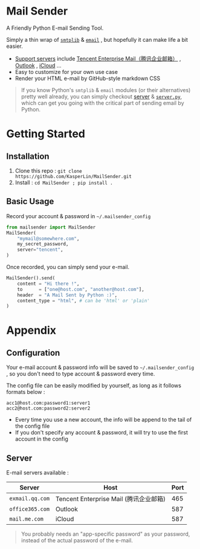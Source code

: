 # Mail Sender

A Friendly Python E-mail Sending Tool. 

Simply a thin wrap of [`smtplib`](https://docs.python.org/3/library/smtplib.html) & [`email`](https://docs.python.org/3/library/email.html) , but hopefully it can make life a bit easier.  

- [Support servers](#server) include [Tencent Enterprise Mail（腾讯企业邮箱）](https://exmail.qq.com/) , [Outlook](https://exmail.qq.com/) , [iCloud](https://support.apple.com/en-us/HT201342) ... 
- Easy to customize for your own use case 
- Render your HTML e-mail by GitHub-style markdown CSS

> If you know Python's `smtplib` & `email` modules (or their alternatives) pretty well already, you can simply checkout [server](#server) & [`server.py`](https://github.com/KasperLin/MailSender/blob/master/mailsender/server.py), which can get you going with the critical part of sending email by Python. 

# Getting Started

## Installation

1. Clone this repo : `git clone https://github.com/KasperLin/MailSender.git` 
2. Install :  `cd MailSender ; pip install .`   

## Basic Usage

Record your account & password in `~/.mailsender_config`

```python
from mailsender import MailSender
MailSender(
	"mymail@somewhere.com", 
	my_secret_password, 
    server="tencent",
)
```

Once recorded, you can simply send your e-mail.

```python
MailSender().send(
	content = "Hi there !", 
	to      = ["one@host.com", "another@host.com"], 
	header  = "A Mail Sent by Python :)",
    content_type = "html", # can be 'html' or 'plain'
)
```

# Appendix

## Configuration

Your e-mail account & password info will be saved to `~/.mailsender_config` , so you don't need to type account & password every time. 

The config file can be easily modified by yourself, as long as it follows formats below : 

```
acc1@host.com:password1:server1
acc2@host.com:password2:server2
```

- Every time you use a new account, the info will be append to the tail of the config file
- If you don't specify any account & password, it will try to use the first account in the config 

## Server

E-mail servers available : 

| Server          | Host                                   | Port |
| --------------- | -------------------------------------- | ---- |
| `exmail.qq.com` | Tencent Enterprise Mail (腾讯企业邮箱)   | 465  |
| `office365.com` | Outlook                                | 587  |
| `mail.me.com`   | iCloud                                 | 587  |

> You probably needs an "app-specific password" as your password, instead of the actual password of the e-mail. 